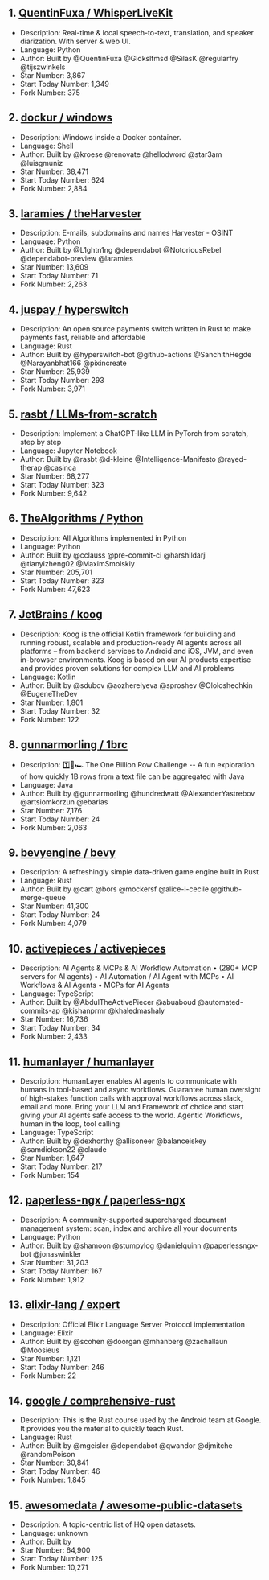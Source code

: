 ## 1. [QuentinFuxa / WhisperLiveKit](https://github.com/QuentinFuxa/WhisperLiveKit)
- Description: Real-time & local speech-to-text, translation, and speaker diarization. With server & web UI.
- Language: Python
- Author: Built by @QuentinFuxa @Gldkslfmsd @SilasK @regularfry @tijszwinkels
- Star Number: 3,867
- Start Today Number: 1,349
- Fork Number: 375

## 2. [dockur / windows](https://github.com/dockur/windows)
- Description: Windows inside a Docker container.
- Language: Shell
- Author: Built by @kroese @renovate @hellodword @star3am @luisgmuniz
- Star Number: 38,471
- Start Today Number: 624
- Fork Number: 2,884

## 3. [laramies / theHarvester](https://github.com/laramies/theHarvester)
- Description: E-mails, subdomains and names Harvester - OSINT
- Language: Python
- Author: Built by @L1ghtn1ng @dependabot @NotoriousRebel @dependabot-preview @laramies
- Star Number: 13,609
- Start Today Number: 71
- Fork Number: 2,263

## 4. [juspay / hyperswitch](https://github.com/juspay/hyperswitch)
- Description: An open source payments switch written in Rust to make payments fast, reliable and affordable
- Language: Rust
- Author: Built by @hyperswitch-bot @github-actions @SanchithHegde @Narayanbhat166 @pixincreate
- Star Number: 25,939
- Start Today Number: 293
- Fork Number: 3,971

## 5. [rasbt / LLMs-from-scratch](https://github.com/rasbt/LLMs-from-scratch)
- Description: Implement a ChatGPT-like LLM in PyTorch from scratch, step by step
- Language: Jupyter Notebook
- Author: Built by @rasbt @d-kleine @Intelligence-Manifesto @rayed-therap @casinca
- Star Number: 68,277
- Start Today Number: 323
- Fork Number: 9,642

## 6. [TheAlgorithms / Python](https://github.com/TheAlgorithms/Python)
- Description: All Algorithms implemented in Python
- Language: Python
- Author: Built by @cclauss @pre-commit-ci @harshildarji @tianyizheng02 @MaximSmolskiy
- Star Number: 205,701
- Start Today Number: 323
- Fork Number: 47,623

## 7. [JetBrains / koog](https://github.com/JetBrains/koog)
- Description: Koog is the official Kotlin framework for building and running robust, scalable and production-ready AI agents across all platforms – from backend services to Android and iOS, JVM, and even in-browser environments. Koog is based on our AI products expertise and provides proven solutions for complex LLM and AI problems
- Language: Kotlin
- Author: Built by @sdubov @aozherelyeva @sproshev @Ololoshechkin @EugeneTheDev
- Star Number: 1,801
- Start Today Number: 32
- Fork Number: 122

## 8. [gunnarmorling / 1brc](https://github.com/gunnarmorling/1brc)
- Description: 1️⃣🐝🏎️ The One Billion Row Challenge -- A fun exploration of how quickly 1B rows from a text file can be aggregated with Java
- Language: Java
- Author: Built by @gunnarmorling @hundredwatt @AlexanderYastrebov @artsiomkorzun @ebarlas
- Star Number: 7,176
- Start Today Number: 24
- Fork Number: 2,063

## 9. [bevyengine / bevy](https://github.com/bevyengine/bevy)
- Description: A refreshingly simple data-driven game engine built in Rust
- Language: Rust
- Author: Built by @cart @bors @mockersf @alice-i-cecile @github-merge-queue
- Star Number: 41,300
- Start Today Number: 24
- Fork Number: 4,079

## 10. [activepieces / activepieces](https://github.com/activepieces/activepieces)
- Description: AI Agents & MCPs & AI Workflow Automation • (280+ MCP servers for AI agents) • AI Automation / AI Agent with MCPs • AI Workflows & AI Agents • MCPs for AI Agents
- Language: TypeScript
- Author: Built by @AbdulTheActivePiecer @abuaboud @automated-commits-ap @kishanprmr @khaledmashaly
- Star Number: 16,736
- Start Today Number: 34
- Fork Number: 2,433

## 11. [humanlayer / humanlayer](https://github.com/humanlayer/humanlayer)
- Description: HumanLayer enables AI agents to communicate with humans in tool-based and async workflows. Guarantee human oversight of high-stakes function calls with approval workflows across slack, email and more. Bring your LLM and Framework of choice and start giving your AI agents safe access to the world. Agentic Workflows, human in the loop, tool calling
- Language: TypeScript
- Author: Built by @dexhorthy @allisoneer @balanceiskey @samdickson22 @claude
- Star Number: 1,647
- Start Today Number: 217
- Fork Number: 154

## 12. [paperless-ngx / paperless-ngx](https://github.com/paperless-ngx/paperless-ngx)
- Description: A community-supported supercharged document management system: scan, index and archive all your documents
- Language: Python
- Author: Built by @shamoon @stumpylog @danielquinn @paperlessngx-bot @jonaswinkler
- Star Number: 31,203
- Start Today Number: 167
- Fork Number: 1,912

## 13. [elixir-lang / expert](https://github.com/elixir-lang/expert)
- Description: Official Elixir Language Server Protocol implementation
- Language: Elixir
- Author: Built by @scohen @doorgan @mhanberg @zachallaun @Moosieus
- Star Number: 1,121
- Start Today Number: 246
- Fork Number: 22

## 14. [google / comprehensive-rust](https://github.com/google/comprehensive-rust)
- Description: This is the Rust course used by the Android team at Google. It provides you the material to quickly teach Rust.
- Language: Rust
- Author: Built by @mgeisler @dependabot @qwandor @djmitche @randomPoison
- Star Number: 30,841
- Start Today Number: 46
- Fork Number: 1,845

## 15. [awesomedata / awesome-public-datasets](https://github.com/awesomedata/awesome-public-datasets)
- Description: A topic-centric list of HQ open datasets.
- Language: unknown
- Author: Built by 
- Star Number: 64,900
- Start Today Number: 125
- Fork Number: 10,271